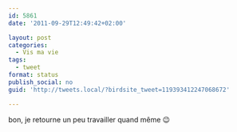```yaml
---
id: 5861
date: '2011-09-29T12:49:42+02:00'

layout: post
categories:
  - Vis ma vie
tags:
  - tweet
format: status
publish_social: no
guid: 'http://tweets.local/?birdsite_tweet=119393412247068672'

---
```


bon, je retourne un peu travailler quand même 😉